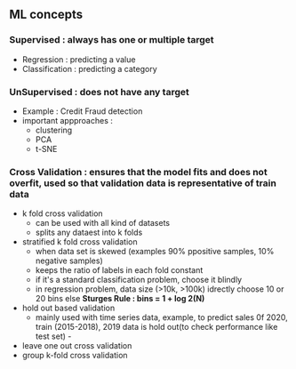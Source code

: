 ## ML concepts

### Supervised : always has one or multiple target
- Regression : predicting a value
- Classification : predicting a category

### UnSupervised : does not have any target
- Example : Credit Fraud detection 
- important appproaches :
  - clustering
  - PCA
  - t-SNE

### Cross Validation : ensures that the model fits and does not overfit, used so that validation data is representative of train data
- k fold cross validation
  - can be used with all kind of datasets
  - splits any dataest into k folds
- stratified k fold cross validation
  - when data set is skewed (examples 90% ppositive samples, 10% negative samples)
  - keeps the ratio of labels in each fold constant
  - if it's a standard classification problem, choose it blindly
  - in regression problem, data size (>10k, >100k) idrectly choose 10 or 20 bins else **Sturges Rule : bins = 1 + log 2(N)**
- hold out based validation
  - mainly used with time series data, example, to predict sales 0f 2020, train (2015-2018), 2019 data is hold out(to check performance like test set)
		- 
- leave one out cross validation
- group k-fold cross validation
	

